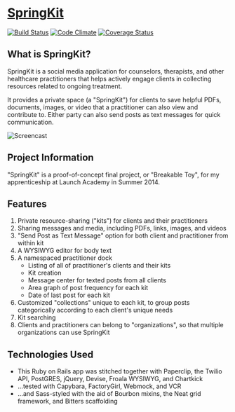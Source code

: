 [SpringKit](http://springkit.herokuapp.com)
==========

[![Build Status](https://travis-ci.org/rserur/spring-kit.svg)](https://travis-ci.org/rserur/spring-kit)
[![Code Climate](https://codeclimate.com/github/rserur/spring-kit.png)](https://codeclimate.com/github/rserur/spring-kit)
[![Coverage Status](https://coveralls.io/repos/rserur/spring-kit/badge.png)](https://coveralls.io/r/rserur/spring-kit)

What is SpringKit?
-------------------
SpringKit is a social media application for counselors, therapists, and other healthcare practitioners that helps actively engage clients in collecting resources related to ongoing treatment. 

It provides a private space (a "SpringKit") for clients to save helpful PDFs, documents, images, or video that a practitioner can also view and contribute to. Either party can also send posts as text messages for quick communication.

![Screencast](/screencast.gif)

Project Information
-------------------
"SpringKit" is a proof-of-concept final project, or "Breakable Toy", for my apprenticeship at Launch Academy in Summer 2014.

Features
-------------------
1. Private resource-sharing ("kits") for clients and their practitioners
2. Sharing messages and media, including PDFs, links, images, and videos
3. "Send Post as Text Message" option for both client and practitioner from within kit
4. A WYSIWYG editor for body text
5. A namespaced practitioner dock
    - Listing of all of practitioner's clients and their kits
    - Kit creation
    - Message center for texted posts from all clients
    - Area graph of post frequency for each kit
    - Date of last post for each kit
6. Customized "collections" unique to each kit, to group posts categorically according to each client's unique needs
7. Kit searching
8. Clients and practitioners can belong to "organizations", so that multiple organizations can use SpringKit

Technologies Used
-------------------
- This Ruby on Rails app was stitched together with Paperclip, the Twilio API, PostGRES, jQuery, Devise, Froala WYSIWYG, and Chartkick
- ...tested with Capybara, FactoryGirl, Webmock, and VCR
- ...and Sass-styled with the aid of Bourbon mixins, the Neat grid framework,  and Bitters scaffolding
